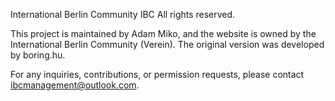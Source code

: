 International Berlin Community IBC
All rights reserved.

This project is maintained by Adam Miko, and the website is owned by the International Berlin Community (Verein). The original version was developed by boring.hu.

For any inquiries, contributions, or permission requests, please contact ibcmanagement@outlook.com.
